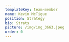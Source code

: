 ```yaml
---
templateKey: team-member
name: Kevin McTigue
position: Strategy
bio: Strats
picture: /img/img_3663.jpeg
order: 0
---
```

